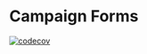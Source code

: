 # Campaign Forms

[![codecov](https://codecov.io/gh/CruGlobal/campaign-forms/branch/master/graph/badge.svg?token=something)](https://app.codecov.io/gh/CruGlobal/campaign-forms)

